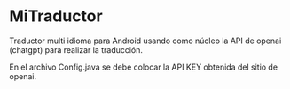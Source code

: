 # MiTraductor

Traductor multi idioma para Android usando como núcleo la API de openai (chatgpt) para realizar la traducción.

En el archivo Config.java se debe colocar la API KEY obtenida del sitio de openai.
